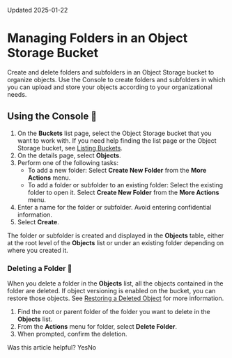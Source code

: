 Updated 2025-01-22
# Managing Folders in an Object Storage Bucket
Create and delete folders and subfolders in an Object Storage bucket to organize objects.
Use the Console to create folders and subfolders in which you can upload and store your objects according to your organizational needs.
## Using the Console 🔗 
  1. On the **Buckets** list page, select the Object Storage bucket that you want to work with. If you need help finding the list page or the Object Storage bucket, see [Listing Buckets](https://docs.oracle.com/iaas/Content/Object/Tasks/managingbuckets_topic-To_get_a_list_of_buckets_concept.htm).
  2. On the details page, select **Objects**.
  3. Perform one of the following tasks:
     * To add a new folder: Select **Create New Folder** from the **More Actions** menu.
     * To add a folder or subfolder to an existing folder: Select the existing folder to open it. Select **Create New Folder** from the **More Actions** menu.
  4. Enter a name for the folder or subfolder. Avoid entering confidential information.
  5. Select **Create**.


The folder or subfolder is created and displayed in the **Objects** table, either at the root level of the **Objects** list or under an existing folder depending on where you created it.
### Deleting a Folder 🔗 
When you delete a folder in the **Objects** list, all the objects contained in the folder are deleted. If object versioning is enabled on the bucket, you can restore those objects. See [Restoring a Deleted Object](https://docs.oracle.com/en-us/iaas/Content/Object/Tasks/usingversioning_topic-To_recover_a_deleted_object.htm#top "Recover a deleted object to an Object Storage bucket.") for more information.
  1. Find the root or parent folder of the folder you want to delete in the **Objects** list.
  2. From the **Actions** menu for folder, select **Delete Folder**.
  3. When prompted, confirm the deletion.


Was this article helpful?
YesNo


